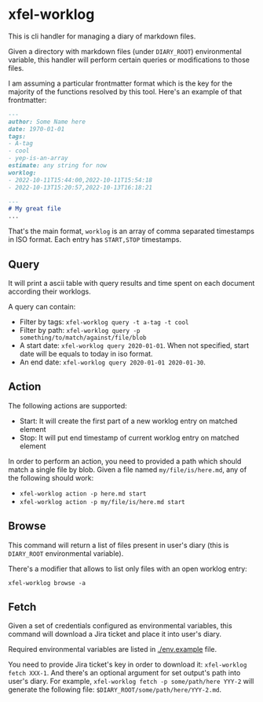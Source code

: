 # xfel-worklog

This is cli handler for managing a diary of markdown files.

Given a directory with markdown files (under `DIARY_ROOT`) environmental variable,
this handler will perform certain queries or modifications to those files.

I am assuming a particular frontmatter format which is the key for the majority of the functions resolved by this tool. Here's an example of that frontmatter:
```md
---
author: Some Name here
date: 1970-01-01
tags:
- A-tag
- cool
- yep-is-an-array
estimate: any string for now
worklog:
- 2022-10-11T15:44:00,2022-10-11T15:54:18
- 2022-10-13T15:20:57,2022-10-13T16:18:21

---
# My great file
...
```
That's the main format, `worklog` is an array of comma separated timestamps in ISO format. Each entry has `START,STOP` timestamps.

## Query

It will print a ascii table with query results and time spent on each document according their worklogs.

A query can contain:
 - Filter by tags: `xfel-worklog query -t a-tag -t cool`
 - Filter by path: `xfel-worklog query -p something/to/match/against/file/blob`
 - A start date: `xfel-worklog query 2020-01-01`. When not specified, start date will be equals to today in iso format.
 - An end date: `xfel-worklog query 2020-01-01 2020-01-30`.

## Action

The following actions are supported:

- Start: It will create the first part of a new worklog entry on matched element
- Stop: It will put end timestamp of current worklog entry on matched element

In order to perform an action, you need to provided a path which should match a single file by blob. Given a file named `my/file/is/here.md`, any of the following should work:

- `xfel-worklog action -p here.md start`
- `xfel-worklog action -p my/file/is/here.md start`

## Browse

This command will return a list of files present in user's diary (this is `DIARY_ROOT` environmental variable).

There's a modifier that allows to list only files with an open worklog entry:

`xfel-worklog browse -a`

## Fetch

Given a set of credentials configured as environmental variables, this command will download a Jira ticket and place it into user's diary.

Required environmental variables are listed in [./env.example](./env.example) file.

You need to provide Jira ticket's key in order to download it: `xfel-worklog fetch XXX-1`. And there's an optional argument for set output's path into user's diary. For example, `xfel-worklog fetch -p some/path/here YYY-2` will generate the following file: `$DIARY_ROOT/some/path/here/YYY-2.md`.

